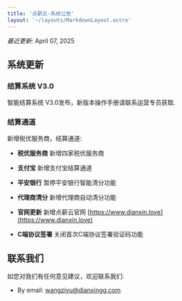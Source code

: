 ```yaml
---
title: '点薪云·系统公告'
layout: '~/layouts/MarkdownLayout.astro'
---
```


_最近更新_: April 07, 2025


## 系统更新

### 结算系统 V3.0

智能结算系统 V3.0发布，新版本操作手册请联系运营专员获取.

### 结算通道

新增税优服务商，结算通道:

- **税优服务商** 新增四家税优服务商

- **支付宝** 新增支付宝结算通道

- **平安银行** 暂停平安银行智能清分功能

- **代理商清分** 新增代理商自动清分功能

- **官网更新** 新增点薪云官网 [https://www.dianxin.love](https://www.dianxin.love)

- **C端协议签署** 关闭首次C端协议签署验证码功能

## 联系我们

如您对我们有任何意见建议，欢迎联系我们:

- By email: wangziyu@dianxingg.com
